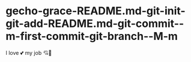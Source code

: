 # gecho-grace-README.md-git-init-git-add-README.md-git-commit--m-first-commit-git-branch--M-m
I love 💕 my job 💘🤩
